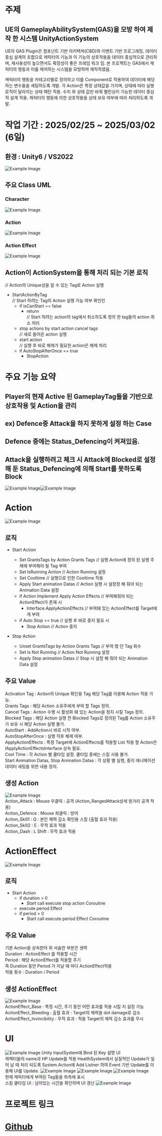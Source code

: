 # 주제

## UE의 GameplayAbilitySystem(GAS)을 모방 하여 제작 한 시스템 UnityActionSystem  
UE의 GAS Plugin은 컴포넌트 기반 아키택쳐(CBD)와 이벤트 기반 프로그래밍, 데이터 중심 설계의 조합으로 
캐릭터의 기능과 이 기능의 상호작용을 데이터 중심적으로 관리하며, 재사용성이 높으면서도 확장성이 좋은 프레임 워크 임.
본 프로젝트는 GAS에서 캐릭터의 행동과 이를 제어하는 시스템을 모방하여 제작하였음.
 
캐릭터의 행동을 카테고리별로 정의하고 이를 Component로 적용하여 데이터에 해당하는 변수들을 세팅하도록 개발.
각 Action은 특정 상태값을 가지며, 상태에 따라 실행 로직이 달라지는 상태 패턴 적용.
수치 와 상태 값만 바꿔 밸런싱이 가능한 데이터 중심적 설계 적용.
캐릭터의 행동에 의한 상호작용을 상태 보유 여부에 따라 처리하도록 개발.  

# 작업 기간 : 2025/02/25 ~ 2025/03/02 (6일)
## 환경 : Unity6 / VS2022

![Example Image](./ReadmeResource/Total.gif)

## 주요 Class UML
### Character
![Example Image](./ReadmeResource/Character%20UML.png)
### Action
![Example Image](./ReadmeResource/Action%20UML.png)
### Action Effect
![Example Image](./ReadmeResource/ActionEffect%20UML.png)

## Action이 ActionSystem을 통해 처리 되는 기본 로직

// Action의 Unique성을 알 수 있는 Tag로 Action 실행  
- StartActionByTag  
 // Start 하려는 Tag의 Action 실행 가능 여부 확인인
  - if isCanStart == false
    -  return  
 // Start 하려는 action의 tag에서 취소하도록 정의 한 tag들의 action 취소 처리  
  - stop actions by start action cancel tags  
 // 새로 들어온 aciton 실행  
  - start action  
 // 실행 후 바로 해제가 필요한 action은 해제 처리  
  - if AutoStopAfterOnce == true 
    - StopAction  

# 주요 기능 요약
## Player의 현재 Active 된 GameplayTag들을 기반으로 상호작용 및 Action을 관리
## ex)  Defence중 Attack을 하지 못하게 설정 하는 Case  
## Defence 중에는 Status_Defencing이 켜져있음.
## Attack을 실행하려고 체크 시 Attack에 Blocked로 설정 해 둔 Status_Defencing에 의해 Start를 못하도록 Block

![Example Image](./ReadmeResource/Defence.png)![Example Image](./ReadmeResource/Attack%20Base.png)  

# Action
![Example Image](./ReadmeResource/Action.png)  
## 로직
- Start Action
  - Set GrantsTags by Action Grants Tags // 실행 Action에 정의 된 실행 주체에 부여해야 될 Tag 부여
  - Set IsRunning Action // Action Running 설정
  - Set Cooltime // 실행으로 인한 Cooltime 적용
  - Apply Start animation Datas // Action 실행 시 설정정 해 줘야 되는 Animation Data 설정
  - if Action Implement Apply Action Effects // 부여해줘야 되는 ActionEffect가 존재 시
    - Interface.ApplyActionEffects // 부여돼 있는 ActionEffect를 Target에게 부여
  - if Auto Stop == true  // 실행 후 바로 중지 필요 시
    - Stop Action // Action 중지

- Stop Action  
  - Unset GrantsTags by Action Grants Tags  // 부여 했 던 Tag 회수
  - Set Is Not Running                      // Action Not Running 설정
  - Apply Stop animation Datas              // Stop 시 설정 해 줘야 되는 Animation Data 설정

## 주요 Value
Activation Tag : Action의 Unique 확인용 Tag 해당 Tag를 이용해 Action 적용 가능.  
Grants Tags : 해당 Action 소유주에게 부여 할 Tags 정의.  
Cancel Tags : Action 수행 시 활성화 돼 있는 Action을 정지 시킬 Tags 정의.  
Blocked Tags : 해당 Action 실행 전 Blocked Tags로 정의된 Tag를 Action 소유주가 보유 시 해당 Action 실행 불가.  
AutoStart : AddAction시 바로 시작 여부.  
AutoStopAfterOnce : 실행 직후 해제 여부.  
ApplyActionEffects : 특정 Target에 ActionEffects를 적용할 List 적용 할 Action은 IApplyActionEffectsInterface 상속 필요.  
Cool Time : 각 Action  별 쿨타임 설정. 쿨타임 중에는 스킬 사용 불가.  
Start Animation Datas, Stop Animation Datas : 각 상황 별 실행, 중지 애니메이션 데이터 세팅을 위한 내용 정의.


## 생성 Action
![Example Image](./ReadmeResource/CreatedAction.png)  
Action_Attack : Mouse 우클릭 : 공격 (Action_RangedAttack상세 원거리 공격 적용)  
Action_Defence : Mouse 좌클릭 : 방어  
Action_Skill1 : Q : 본인 체력 감소 확인용 스킬 (출혈 효과 적용)  
Action_Skill2 : E : 무적 효과 적용  
Action_Dash : L Shift : 무적 효과 적용  

# ActionEffect
![Example Image](./ReadmeResource/ActionEffect.png)  
## 로직
- Start Action
  - if duration > 0
    - Start call execute stop action Coroutine
  - execute period Effect
  - if period > 0
    - Start call execute period Effect Coroutine


## 주요 Value
기본 Action을 상속받아 위 서술한 부분은 생략  
Duration : ActionEffect 를 적용할 시간  
Period : 해당 ActionEffect를 적용할 주기  
즉 Duration 동안 Period 가 지날 때 마다  ActionEffect적용  
적용 횟수 : Duration / Period  

## 생성 ActionEffect
![Example Image](./ReadmeResource/CreatedActionEffect.png)  
ActionEffect_Base : 특정 시간, 주기 동안 어떤 효과를 적용 시킬 지 설정 가능  
ActionEffect_Bleeding : 출혈 효과 : Target의 체력을 dot damage로 감소  
ActionEffect_Invincibility : 무적 효과 : 적용 Target의 체력 감소 효과를 무시  

# UI
![Example Image](./ReadmeResource/Main.png)
Unity InputSystem에 Bind 된 Key 설명 UI  
캐랙터들의 name과 HP Update를 적용 
HealthSystem에서 실질적인 Update가 일어 날 때 처리 되도록 System.Action에 Add Listner 하여 Event 기반 Update를 이용해 UI를 Update.
![Example Image](./ReadmeResource/UI%20Code2.png)
![Example Image](./ReadmeResource/UI%20Code3.png)
![Example Image](./ReadmeResource/UI%20Code1.png)  
현재 캐릭터에게 부여된 Tag들을 좌측에 표시  
스킬 쿨타임 UI : 남아있는 시간을 확인하며 UI 갱신
![Example Image](./ReadmeResource/Skill%20Cooltime%20UI.gif)

# 프로젝트 링크
# [Github](https://github.com/yoon20002000/UnityGameplayActionSystem)